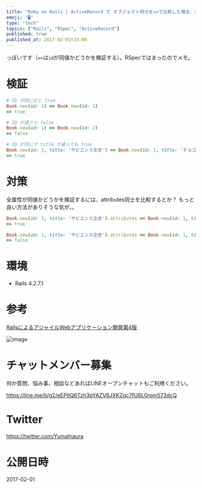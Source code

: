 ```yaml
---
title: "Ruby on Rails | ActiveRecord で オブジェクト同士を==で比較した場合、全属性が同値かどうかは検証しない"
emoji: "🖥"
type: "tech"
topics: ["Rails", "RSpec", "ActiveRecord"]
published: true
published_at: 2017-02-01t19:00
---
```


っぽいです（`==`は`id`が同値かどうかを検証する）。RSpecではまったのでメモ。


# 検証

```rb
# ID が同じだと true 
Book.new(id: 1) == Book.new(id: 1)
=> true

# ID が違うと false
Book.new(id: 1) == Book.new(id: 2)
=> false

# ID が同じで title が違っても true
Book.new(id: 1, title: 'サピエンス全史') == Book.new(id: 1, title: 'チョコレートの世界史')
=> true
```

# 対策

全属性が同値かどうかを検証するには、attributes同士を比較するとか？ もっと良い方法がありそうな気が。。

```rb
Book.new(id: 1, title: 'サピエンス全史').attributes == Book.new(id: 1, title: 'サピエンス全史').attributes
=> true

Book.new(id: 1, title: 'サピエンス全史').attributes == Book.new(id: 1, title: 'チョコレートの世界史').attributes
=> false
```


# 環境

- Rails 4.2.7.1

# 参考

[RailsによるアジャイルWebアプリケーション開発第4版](https://books.google.co.jp/books?id=dHmPKAPqO-4C&pg=PA259&lpg=PA259&dq=activerecord+%E5%90%8C%E5%80%A4&source=bl&ots=12Gopq9Etu&sig=YaDk8JHtqTtcbfcG8kkkSQEEke8&hl=en&sa=X&ved=0ahUKEwjYtOGLz-7RAhXJVrwKHaCLBzEQ6AEINDAD#v=onepage&q=activerecord%20%E5%90%8C%E5%80%A4&f=false)

![image](https://cloud.githubusercontent.com/assets/13635059/22502151/12da6ec4-e8af-11e6-81bc-23650c7b98f3.png)









<!-- Update From Qiita API -->

# チャットメンバー募集


何か質問、悩み事、相談などあればLINEオープンチャットもご利用ください。

https://line.me/ti/g2/eEPltQ6Tzh3pYAZV8JXKZqc7PJ6L0rpm573dcQ





# Twitter


https://twitter.com/YumaInaura


<!-- Update From Qiita API -->



# 公開日時

2017-02-01

